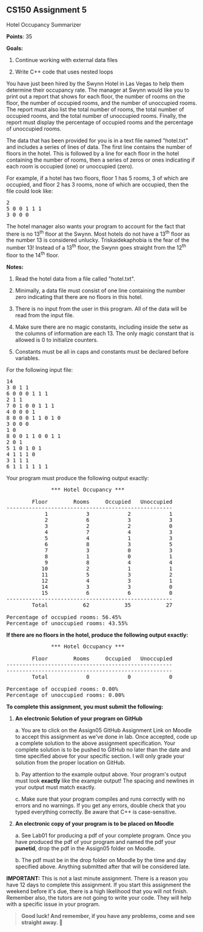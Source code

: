 ## CS150 Assignment 5

Hotel Occupancy Summarizer

**Points**: 35

**Goals:**

1. Continue working with external data files

2. Write C++ code that uses nested loops

You have just been hired by the Swynn Hotel in Las Vegas to help them
determine their occupancy rate. The manager at Swynn would like you to
print out a report that shows for each floor, the number of rooms on the
floor, the number of occupied rooms, and the number of unoccupied rooms.
The report must also list the total number of rooms, the total number of
occupied rooms, and the total number of unoccupied rooms. Finally, the
report must display the percentage of occupied rooms and the percentage
of unoccupied rooms.

The data that has been provided for you is in a text file named
"hotel.txt" and includes a series of lines of data. The first line
contains the number of floors in the hotel. This is followed by a line
for each floor in the hotel containing the number of rooms, then a
series of zeros or ones indicating if each room is occupied (one) or
unoccupied (zero).

For example, if a hotel has two floors, floor 1 has 5 rooms, 3 of which
are occupied, and floor 2 has 3 rooms, none of which are occupied, then
the file could look like:

<pre>
2
5 0 0 1 1 1
3 0 0 0
</pre>

The hotel manager also wants your program to account for the fact that
there is no 13<sup>th</sup> floor at the Swynn. Most hotels do not have a 13<sup>th</sup>
floor as the number 13 is considered unlucky. Triskaidekaphobia is the
fear of the number 13! Instead of a 13<sup>th</sup> floor, the Swynn goes
straight from the 12<sup>th</sup> floor to the 14<sup>th</sup> floor.

**Notes:**

1.  Read the hotel data from a file called "hotel.txt".

2.  Minimally, a data file must consist of one line containing the
    number zero indicating that there are no floors in this hotel.

3.  There is no input from the user in this program. All of the data
    will be read from the input file.

4.  Make sure there are no magic constants, including inside the setw as
    the columns of information are each 13. The only magic constant that
    is allowed is 0 to initialize counters.

5.  Constants must be all in caps and constants must be declared before
    variables.

For the following input file:

<pre>
14
3 0 1 1
6 0 0 0 1 1 1
2 1 1
7 0 1 0 0 1 1 1
4 0 0 0 1
8 0 0 0 1 1 0 1 0
3 0 0 0
1 0
8 0 0 1 1 0 0 1 1
2 0 1
5 1 0 1 0 1
4 1 1 1 0
3 1 1 1
6 1 1 1 1 1 1
</pre>

Your program must produce the following output exactly:

<pre>
              *** Hotel Occupancy ***

        Floor        Rooms     Occupied   Unoccupied
----------------------------------------------------
            1            3            2            1
            2            6            3            3
            3            2            2            0
            4            7            4            3
            5            4            1            3
            6            8            3            5
            7            3            0            3
            8            1            0            1
            9            8            4            4
           10            2            1            1
           11            5            3            2
           12            4            3            1
           14            3            3            0
           15            6            6            0
----------------------------------------------------
        Total           62           35           27

Percentage of occupied rooms: 56.45%
Percentage of unoccupied rooms: 43.55%
</pre>

**If there are no floors in the hotel, produce the following output exactly:**
<pre>
              *** Hotel Occupancy ***

        Floor        Rooms     Occupied   Unoccupied
----------------------------------------------------
----------------------------------------------------
        Total            0            0            0

Percentage of occupied rooms: 0.00%
Percentage of unoccupied rooms: 0.00%
</pre>
**To complete this assignment, you must submit the following:**

1.  **An electronic Solution of your program on GitHub**

    a.  You are to click on the Assign05 GitHub Assignment Link on
        Moodle to accept this assignment as we've done in lab. Once
        accepted, code up a complete solution to the above assignment
        specification. Your complete solution is to be pushed to GitHub
        no later than the date and time specified above for your
        specific section. I will only grade your solution from the
        proper location on GitHub.

    b.  Pay attention to the example output above. Your program's output
        must look **exactly** like the example output! The spacing and
        newlines in your output must match exactly.

    c.  Make sure that your program compiles and runs correctly with no
        errors and no warnings. If you get any errors, double check that
        you typed everything correctly. Be aware that C++ is
        case-sensitive.

2.  **An electronic copy of your program is to be placed on Moodle**

    a.  See Lab01 for producing a pdf of your complete program. Once you
        have produced the pdf of your program and named the pdf your
        **punetid**, drop the pdf in the Assign05 folder on Moodle.

    b.  The pdf must be in the drop folder on Moodle by the time and day
        specified above. Anything submitted after that will be
        considered late.

**IMPORTANT:** This is not a last minute assignment. There is a reason
you have 12 days to complete this assignment. If you start this
assignment the weekend before it's due, there is a high likelihood that
you will not finish. Remember also, the tutors are not going to write
your code. They will help with a specific issue in your program.

> **Good luck! And remember, if you have any problems, come and see
> straight away. **
